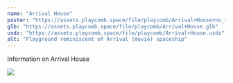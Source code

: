 ```yaml
---
name: "Arrival House"
poster: "https://assets.playcomb.space/file/playcomb/Arrival+House+no_+background.png"
glb: "https://assets.playcomb.space/file/playcomb/Arrival+House.glb"
usdz: "https://assets.playcomb.space/file/playcomb/Arrival+House.usdz"
alt: "Playground reminiscent of Arrival (movie) spaceship"
---
```


Information on Arrival House

![](https://assets.playcomb.space/file/playcomb/Arrival+House1.png)